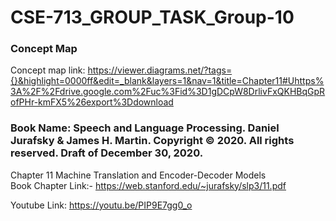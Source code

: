# CSE-713_GROUP_TASK_Group-10
### Concept Map  
Concept map link: https://viewer.diagrams.net/?tags={}&highlight=0000ff&edit=_blank&layers=1&nav=1&title=Chapter11#Uhttps%3A%2F%2Fdrive.google.com%2Fuc%3Fid%3D1gDCpW8DrlivFxQKHBqGpRofPHr-kmFX5%26export%3Ddownload  

### Book Name: Speech and Language Processing. Daniel Jurafsky & James H. Martin. Copyright © 2020. All rights reserved. Draft of December 30, 2020.  
Chapter 11 Machine Translation and Encoder-Decoder Models  
Book Chapter Link:- https://web.stanford.edu/~jurafsky/slp3/11.pdf  

Youtube Link: https://youtu.be/PIP9E7gg0_o  
